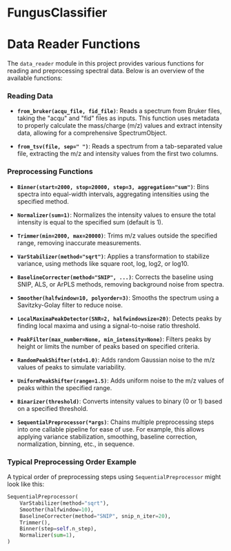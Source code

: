 # FungusClassifier


# Data Reader Functions

The `data_reader` module in this project provides various functions for reading and preprocessing spectral data. Below is an overview of the available functions:

### Reading Data

- **`from_bruker(acqu_file, fid_file)`**: Reads a spectrum from Bruker files, taking the "acqu" and "fid" files as inputs. This function uses metadata to properly calculate the mass/charge (m/z) values and extract intensity data, allowing for a comprehensive SpectrumObject.

- **`from_tsv(file, sep=" ")`**: Reads a spectrum from a tab-separated value file, extracting the m/z and intensity values from the first two columns.

### Preprocessing Functions

- **`Binner(start=2000, stop=20000, step=3, aggregation="sum")`**: Bins spectra into equal-width intervals, aggregating intensities using the specified method.

- **`Normalizer(sum=1)`**: Normalizes the intensity values to ensure the total intensity is equal to the specified sum (default is 1).

- **`Trimmer(min=2000, max=20000)`**: Trims m/z values outside the specified range, removing inaccurate measurements.

- **`VarStabilizer(method="sqrt")`**: Applies a transformation to stabilize variance, using methods like square root, log, log2, or log10.

- **`BaselineCorrecter(method="SNIP", ...)`**: Corrects the baseline using SNIP, ALS, or ArPLS methods, removing background noise from spectra.

- **`Smoother(halfwindow=10, polyorder=3)`**: Smooths the spectrum using a Savitzky-Golay filter to reduce noise.

- **`LocalMaximaPeakDetector(SNR=2, halfwindowsize=20)`**: Detects peaks by finding local maxima and using a signal-to-noise ratio threshold.

- **`PeakFilter(max_number=None, min_intensity=None)`**: Filters peaks by height or limits the number of peaks based on specified criteria.

- **`RandomPeakShifter(std=1.0)`**: Adds random Gaussian noise to the m/z values of peaks to simulate variability.

- **`UniformPeakShifter(range=1.5)`**: Adds uniform noise to the m/z values of peaks within the specified range.

- **`Binarizer(threshold)`**: Converts intensity values to binary (0 or 1) based on a specified threshold.

- **`SequentialPreprocessor(*args)`**: Chains multiple preprocessing steps into one callable pipeline for ease of use. For example, this allows applying variance stabilization, smoothing, baseline correction, normalization, binning, etc., in sequence.

### Typical Preprocessing Order Example

A typical order of preprocessing steps using `SequentialPreprocessor` might look like this:

```python
SequentialPreprocessor(
    VarStabilizer(method="sqrt"),
    Smoother(halfwindow=10),
    BaselineCorrecter(method="SNIP", snip_n_iter=20),
    Trimmer(),
    Binner(step=self.n_step),
    Normalizer(sum=1),
)
